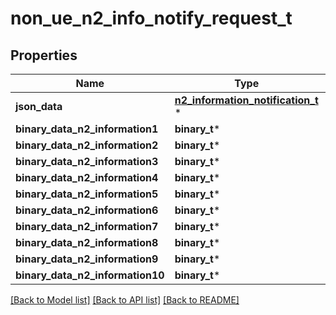 # non_ue_n2_info_notify_request_t

## Properties
Name | Type | Description | Notes
------------ | ------------- | ------------- | -------------
**json_data** | [**n2_information_notification_t**](n2_information_notification.md) \* |  | [optional] 
**binary_data_n2_information1** | **binary_t*** |  | [optional] 
**binary_data_n2_information2** | **binary_t*** |  | [optional] 
**binary_data_n2_information3** | **binary_t*** |  | [optional] 
**binary_data_n2_information4** | **binary_t*** |  | [optional] 
**binary_data_n2_information5** | **binary_t*** |  | [optional] 
**binary_data_n2_information6** | **binary_t*** |  | [optional] 
**binary_data_n2_information7** | **binary_t*** |  | [optional] 
**binary_data_n2_information8** | **binary_t*** |  | [optional] 
**binary_data_n2_information9** | **binary_t*** |  | [optional] 
**binary_data_n2_information10** | **binary_t*** |  | [optional] 

[[Back to Model list]](../README.md#documentation-for-models) [[Back to API list]](../README.md#documentation-for-api-endpoints) [[Back to README]](../README.md)


